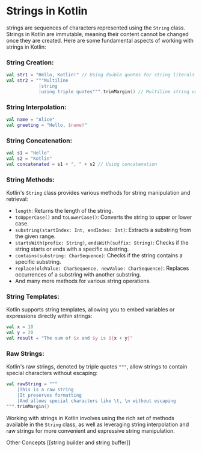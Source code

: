 # Strings in Kotlin
strings are sequences of characters represented using the `String` class. Strings in Kotlin are immutable, meaning their content cannot be changed once they are created. Here are some fundamental aspects of working with strings in Kotlin:

### String Creation:

```kotlin
val str1 = "Hello, Kotlin!" // Using double quotes for string literals
val str2 = """Multiline
            |string
            |using triple quotes""".trimMargin() // Multiline string using triple quotes
```

### String Interpolation:

```kotlin
val name = "Alice"
val greeting = "Hello, $name!"
```

### String Concatenation:

```kotlin
val s1 = "Hello"
val s2 = "Kotlin"
val concatenated = s1 + ", " + s2 // Using concatenation
```

### String Methods:

Kotlin's `String` class provides various methods for string manipulation and retrieval:

- `length`: Returns the length of the string.
- `toUpperCase()` and `toLowerCase()`: Converts the string to upper or lower case.
- `substring(startIndex: Int, endIndex: Int)`: Extracts a substring from the given range.
- `startsWith(prefix: String)`, `endsWith(suffix: String)`: Checks if the string starts or ends with a specific substring.
- `contains(substring: CharSequence)`: Checks if the string contains a specific substring.
- `replace(oldValue: CharSequence, newValue: CharSequence)`: Replaces occurrences of a substring with another substring.
- And many more methods for various string operations.

### String Templates:

Kotlin supports string templates, allowing you to embed variables or expressions directly within strings:

```kotlin
val x = 10
val y = 20
val result = "The sum of $x and $y is ${x + y}"
```

### Raw Strings:

Kotlin's raw strings, denoted by triple quotes `"""`, allow strings to contain special characters without escaping:

```kotlin
val rawString = """
    |This is a raw string
    |It preserves formatting
    |And allows special characters like \t, \n without escaping
""".trimMargin()
```

Working with strings in Kotlin involves using the rich set of methods available in the `String` class, as well as leveraging string interpolation and raw strings for more convenient and expressive string manipulation.

Other Concepts
[[string builder and string buffer]]